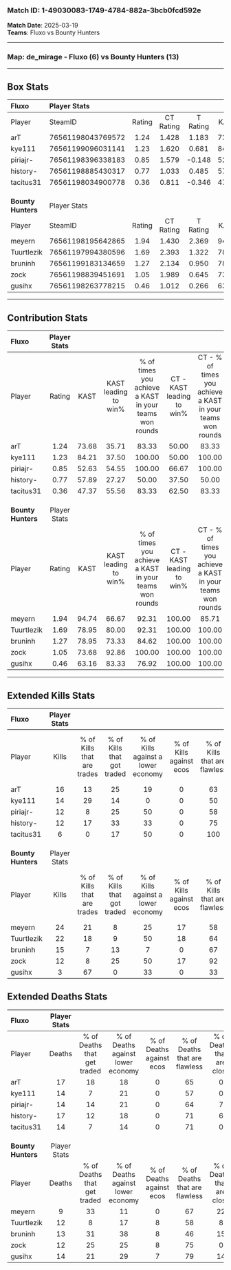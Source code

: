 ### Match ID: 1-49030083-1749-4784-882a-3bcb0fcd592e  
**Match Date**: 2025-03-19  
**Teams**: Fluxo vs Bounty Hunters  

---  

### **Map**: de_mirage - Fluxo (6) vs Bounty Hunters (13)  
---  

## Box Stats  

| **Fluxo**          | Player Stats      |        |           |          |       |       |       |         |        |      |     |
| :- | :- | :-: | :-: | :-: | :-: | :-: | :-: | :-: | :-: | :-: | :-: |
| Player             | SteamID           | Rating | CT Rating | T Rating | KAST  |  ADR  | Kills | Assists | Deaths | K/D  | HS% |
| arT                | 76561198043769572 |  1.24  |   1.428   |  1.183   | 73.68 | 116.2 |  16   |    4    |   17   | 0.94 | 68  |
| kye111             | 76561199096031141 |  1.23  |   1.620   |  0.681   | 84.21 | 91.7  |  14   |    4    |   14   | 1.00 | 57  |
| piriajr-           | 76561198396338183 |  0.85  |   1.579   |  -0.148  | 52.63 | 74.1  |  12   |    2    |   14   | 0.86 | 41  |
| history-           | 76561198885430317 |  0.77  |   1.033   |  0.485   | 57.89 | 67.6  |  12   |    1    |   17   | 0.71 | 50  |
| tacitus31          | 76561198034900778 |  0.36  |   0.811   |  -0.346  | 47.37 | 18.4  |   6   |    2    |   14   | 0.43 | 16  |
|                    |                   |        |           |          |       |       |       |         |        |      |     |
|                    |                   |        |           |          |       |       |       |         |        |      |     |
|                    |                   |        |           |          |       |       |       |         |        |      |     |
| **Bounty Hunters** | Player Stats      |        |           |          |       |       |       |         |        |      |     |
| Player             | SteamID           | Rating | CT Rating | T Rating | KAST  |  ADR  | Kills | Assists | Deaths | K/D  | HS% |
| meyern             | 76561198195642865 |  1.94  |   1.430   |  2.369   | 94.74 | 101.5 |  24   |    4    |   9    | 2.67 | 37  |
| Tuurtlezik         | 76561197994380596 |  1.69  |   2.393   |  1.322   | 78.95 | 114.9 |  22   |    3    |   12   | 1.83 | 54  |
| bruninh            | 76561199183134659 |  1.27  |   2.134   |  0.950   | 78.95 | 89.7  |  15   |    6    |   13   | 1.15 | 80  |
| zock               | 76561198839451691 |  1.05  |   1.989   |  0.645   | 73.68 | 68.5  |  12   |    5    |   12   | 1.00 | 33  |
| gusihx             | 76561198263778215 |  0.46  |   1.012   |  0.266   | 63.16 | 46.4  |   3   |    8    |   14   | 0.21 | 33  |
---  

## Contribution Stats  

| **Fluxo**          | Player Stats |       |                      |                                                        |                           |                                                             |                          |                                                            |
| :- | :-: | :-: | :-: | :-: | :-: | :-: | :-: | :-: |
| Player             |    Rating    | KAST  | KAST leading to win% | % of times you achieve a KAST in your teams won rounds | CT - KAST leading to win% | CT - % of times you achieve a KAST in your teams won rounds | T - KAST leading to win% | T - % of times you achieve a KAST in your teams won rounds |
| arT                |     1.24     | 73.68 |        35.71         |                         83.33                          |           50.00           |                            83.33                            |           0.00           |                            0.00                            |
| kye111             |     1.23     | 84.21 |        37.50         |                         100.00                         |           50.00           |                           100.00                            |           0.00           |                            0.00                            |
| piriajr-           |     0.85     | 52.63 |        54.55         |                         100.00                         |           66.67           |                           100.00                            |           0.00           |                            0.00                            |
| history-           |     0.77     | 57.89 |        27.27         |                         50.00                          |           37.50           |                            50.00                            |           0.00           |                            0.00                            |
| tacitus31          |     0.36     | 47.37 |        55.56         |                         83.33                          |           62.50           |                            83.33                            |           0.00           |                            0.00                            |
|                    |              |       |                      |                                                        |                           |                                                             |                          |                                                            |
|                    |              |       |                      |                                                        |                           |                                                             |                          |                                                            |
|                    |              |       |                      |                                                        |                           |                                                             |                          |                                                            |
| **Bounty Hunters** | Player Stats |       |                      |                                                        |                           |                                                             |                          |                                                            |
| Player             |    Rating    | KAST  | KAST leading to win% | % of times you achieve a KAST in your teams won rounds | CT - KAST leading to win% | CT - % of times you achieve a KAST in your teams won rounds | T - KAST leading to win% | T - % of times you achieve a KAST in your teams won rounds |
| meyern             |     1.94     | 94.74 |        66.67         |                         92.31                          |          100.00           |                            85.71                            |          50.00           |                           100.00                           |
| Tuurtlezik         |     1.69     | 78.95 |        80.00         |                         92.31                          |          100.00           |                           100.00                            |          62.50           |                           83.33                            |
| bruninh            |     1.27     | 78.95 |        73.33         |                         84.62                          |          100.00           |                           100.00                            |          50.00           |                           66.67                            |
| zock               |     1.05     | 73.68 |        92.86         |                         100.00                         |          100.00           |                           100.00                            |          85.71           |                           100.00                           |
| gusihx             |     0.46     | 63.16 |        83.33         |                         76.92                          |          100.00           |                           100.00                            |          60.00           |                           50.00                            |
---  

## Extended Kills Stats  

| **Fluxo**          | Player Stats |                            |                            |                                    |                         |                              |                                 |                                       |                    |           |
| :- | :-: | :-: | :-: | :-: | :-: | :-: | :-: | :-: | :-: | :-: |
| Player             |    Kills     | % of Kills that are trades | % of Kills that got traded | % of Kills against a lower economy | % of Kills against ecos | % of Kills that are flawless | % of Kills that are close duels | % of Kills that are assisted by flash | Pistol Round Kills | AWP Kills |
| arT                |      16      |             13             |             25             |                 19                 |            0            |              63              |               13                |                   6                   |         0          |     0     |
| kye111             |      14      |             29             |             14             |                 0                  |            0            |              50              |               14                |                   0                   |         1          |     0     |
| piriajr-           |      12      |             8              |             25             |                 50                 |            0            |              58              |               17                |                   0                   |         1          |     2     |
| history-           |      12      |             17             |             33             |                 33                 |            0            |              75              |                8                |                   0                   |         0          |     5     |
| tacitus31          |      6       |             0              |             17             |                 50                 |            0            |             100              |                0                |                   0                   |         0          |     0     |
|                    |              |                            |                            |                                    |                         |                              |                                 |                                       |                    |           |
|                    |              |                            |                            |                                    |                         |                              |                                 |                                       |                    |           |
|                    |              |                            |                            |                                    |                         |                              |                                 |                                       |                    |           |
| **Bounty Hunters** | Player Stats |                            |                            |                                    |                         |                              |                                 |                                       |                    |           |
| Player             |    Kills     | % of Kills that are trades | % of Kills that got traded | % of Kills against a lower economy | % of Kills against ecos | % of Kills that are flawless | % of Kills that are close duels | % of Kills that are assisted by flash | Pistol Round Kills | AWP Kills |
| meyern             |      24      |             21             |             8              |                 25                 |           17            |              58              |                0                |                   0                   |         0          |     3     |
| Tuurtlezik         |      22      |             18             |             9              |                 50                 |           18            |              64              |                0                |                   5                   |         5          |     0     |
| bruninh            |      15      |             7              |             13             |                 7                  |            0            |              67              |                7                |                   7                   |         3          |     0     |
| zock               |      12      |             8              |             25             |                 50                 |           17            |              92              |                0                |                   0                   |         1          |     4     |
| gusihx             |      3       |             67             |             0              |                 33                 |            0            |              33              |               33                |                   0                   |         1          |     0     |
## Extended Deaths Stats  

| **Fluxo**          | Player Stats |                             |                                   |                          |                               |                            |                           |               |
| :- | :-: | :-: | :-: | :-: | :-: | :-: | :-: | :-: |
| Player             |    Deaths    | % of Deaths that get traded | % of Deaths against lower economy | % of Deaths against ecos | % of Deaths that are flawless | % of Deaths that are close | % of Deaths while blinded | Deaths to AWP |
| arT                |      17      |             18              |                18                 |            0             |              65               |             0              |             0             |       1       |
| kye111             |      14      |              7              |                21                 |            0             |              57               |             0              |             0             |       2       |
| piriajr-           |      14      |             14              |                21                 |            0             |              64               |             7              |             7             |       1       |
| history-           |      17      |             12              |                18                 |            0             |              71               |             6              |             6             |       2       |
| tacitus31          |      14      |              7              |                14                 |            0             |              71               |             0              |             0             |       1       |
|                    |              |                             |                                   |                          |                               |                            |                           |               |
|                    |              |                             |                                   |                          |                               |                            |                           |               |
|                    |              |                             |                                   |                          |                               |                            |                           |               |
| **Bounty Hunters** | Player Stats |                             |                                   |                          |                               |                            |                           |               |
| Player             |    Deaths    | % of Deaths that get traded | % of Deaths against lower economy | % of Deaths against ecos | % of Deaths that are flawless | % of Deaths that are close | % of Deaths while blinded | Deaths to AWP |
| meyern             |      9       |             33              |                11                 |            0             |              67               |             22             |             0             |       2       |
| Tuurtlezik         |      12      |              8              |                17                 |            8             |              58               |             8              |             0             |       2       |
| bruninh            |      13      |             31              |                38                 |            8             |              46               |             15             |             0             |       0       |
| zock               |      12      |             25              |                25                 |            8             |              75               |             0              |             8             |       1       |
| gusihx             |      14      |             21              |                29                 |            7             |              79               |             14             |             0             |       2       |
